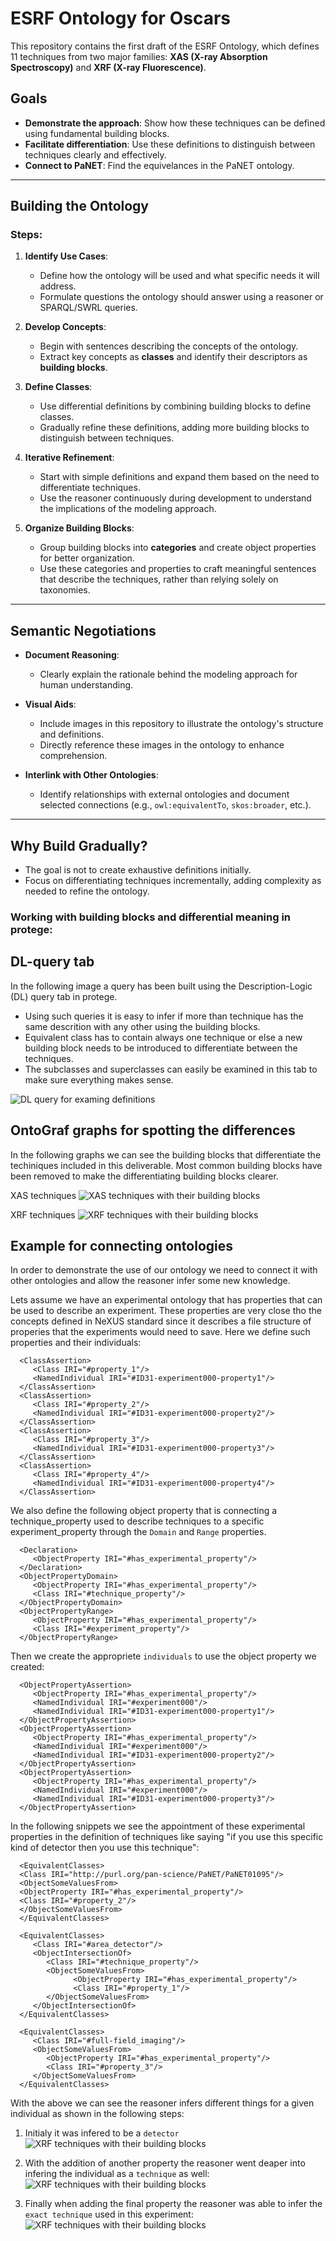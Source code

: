 # ESRF Ontology for Oscars

This repository contains the first draft of the ESRF Ontology, which defines 11 techniques from two major families: **XAS (X-ray Absorption Spectroscopy)** and **XRF (X-ray Fluorescence)**.

## Goals

- **Demonstrate the approach**: Show how these techniques can be defined using fundamental building blocks.
- **Facilitate differentiation**: Use these definitions to distinguish between techniques clearly and effectively.
- **Connect to PaNET**: Find the equivelances in the PaNET ontology.

---

## Building the Ontology

### Steps:

1. **Identify Use Cases**:

   - Define how the ontology will be used and what specific needs it will address.
   - Formulate questions the ontology should answer using a reasoner or SPARQL/SWRL queries.

2. **Develop Concepts**:

   - Begin with sentences describing the concepts of the ontology.
   - Extract key concepts as **classes** and identify their descriptors as **building blocks**.

3. **Define Classes**:

   - Use differential definitions by combining building blocks to define classes.
   - Gradually refine these definitions, adding more building blocks to distinguish between techniques.

4. **Iterative Refinement**:

   - Start with simple definitions and expand them based on the need to differentiate techniques.
   - Use the reasoner continuously during development to understand the implications of the modeling approach.

5. **Organize Building Blocks**:
   - Group building blocks into **categories** and create object properties for better organization.
   - Use these categories and properties to craft meaningful sentences that describe the techniques, rather than relying solely on taxonomies.

---

## Semantic Negotiations

- **Document Reasoning**:
  - Clearly explain the rationale behind the modeling approach for human understanding.
- **Visual Aids**:

  - Include images in this repository to illustrate the ontology's structure and definitions.
  - Directly reference these images in the ontology to enhance comprehension.

- **Interlink with Other Ontologies**:
  - Identify relationships with external ontologies and document selected connections (e.g., `owl:equivalentTo`, `skos:broader`, etc.).

---

## Why Build Gradually?

- The goal is not to create exhaustive definitions initially.
- Focus on differentiating techniques incrementally, adding complexity as needed to refine the ontology.

### Working with building blocks and differential meaning in protege:

## DL-query tab

In the following image a query has been built using the Description-Logic (DL) query tab in protege.

- Using such queries it is easy to infer if more than technique has the same descrition with any other using the building blocks.
- Equivalent class has to contain always one technique or else a new building block needs to be introduced to differentiate between the techniques.
- The subclasses and superclasses can easily be examined in this tab to make sure everything makes sense.

![DL query for examing definitions](images/DL-quey%20for%20examining%20techniques.png)

## OntoGraf graphs for spotting the differences

In the following graphs we can see the building blocks that differentiate the techiniques included in this deliverable.
Most common building blocks have been removed to make the differentiating building blocks clearer.

XAS techniques
![XAS techniques with their building blocks](images/XAS%20techniques.png)

XRF techniques
![XRF techniques with their building blocks](images/XRF%20techniques.png)

## Example for connecting ontologies

In order to demonstrate the use of our ontology we need to connect it with other ontologies and allow the reasoner infer some
new knowledge.

Lets assume we have an experimental ontology that has properties that can be used to describe an experiment.
These properties are very close tho the concepts defined in NeXUS standard since it describes a file structure
of properies that the experiments would need to save.
Here we define such properties and their individuals:

      <ClassAssertion>
         <Class IRI="#property_1"/>
         <NamedIndividual IRI="#ID31-experiment000-property1"/>
      </ClassAssertion>
      <ClassAssertion>
         <Class IRI="#property_2"/>
         <NamedIndividual IRI="#ID31-experiment000-property2"/>
      </ClassAssertion>
      <ClassAssertion>
         <Class IRI="#property_3"/>
         <NamedIndividual IRI="#ID31-experiment000-property3"/>
      </ClassAssertion>
      <ClassAssertion>
         <Class IRI="#property_4"/>
         <NamedIndividual IRI="#ID31-experiment000-property4"/>
      </ClassAssertion>

We also define the following object property that is connecting a technique_property used to describe techniques
to a specific experiment_property through the `Domain` and `Range` properties.

      <Declaration>
         <ObjectProperty IRI="#has_experimental_property"/>
      </Declaration>
      <ObjectPropertyDomain>
         <ObjectProperty IRI="#has_experimental_property"/>
         <Class IRI="#technique_property"/>
      </ObjectPropertyDomain>
      <ObjectPropertyRange>
         <ObjectProperty IRI="#has_experimental_property"/>
         <Class IRI="#experiment_property"/>
      </ObjectPropertyRange>

Then we create the appropriete `individuals` to use the object property we created:

      <ObjectPropertyAssertion>
         <ObjectProperty IRI="#has_experimental_property"/>
         <NamedIndividual IRI="#experiment000"/>
         <NamedIndividual IRI="#ID31-experiment000-property1"/>
      </ObjectPropertyAssertion>
      <ObjectPropertyAssertion>
         <ObjectProperty IRI="#has_experimental_property"/>
         <NamedIndividual IRI="#experiment000"/>
         <NamedIndividual IRI="#ID31-experiment000-property2"/>
      </ObjectPropertyAssertion>
      <ObjectPropertyAssertion>
         <ObjectProperty IRI="#has_experimental_property"/>
         <NamedIndividual IRI="#experiment000"/>
         <NamedIndividual IRI="#ID31-experiment000-property3"/>
      </ObjectPropertyAssertion>

In the following snippets we see the appointment of these experimental properties in the definition of
techniques like saying "if you use this specific kind of detector then you use this technique":

      <EquivalentClasses>
      <Class IRI="http://purl.org/pan-science/PaNET/PaNET01095"/>
      <ObjectSomeValuesFrom>
      <ObjectProperty IRI="#has_experimental_property"/>
      <Class IRI="#property_2"/>
      </ObjectSomeValuesFrom>
      </EquivalentClasses>

      <EquivalentClasses>
         <Class IRI="#area_detector"/>
         <ObjectIntersectionOf>
            <Class IRI="#technique_property"/>
            <ObjectSomeValuesFrom>
                  <ObjectProperty IRI="#has_experimental_property"/>
                  <Class IRI="#property_1"/>
            </ObjectSomeValuesFrom>
         </ObjectIntersectionOf>
      </EquivalentClasses>

      <EquivalentClasses>
         <Class IRI="#full-field_imaging"/>
         <ObjectSomeValuesFrom>
            <ObjectProperty IRI="#has_experimental_property"/>
            <Class IRI="#property_3"/>
         </ObjectSomeValuesFrom>
      </EquivalentClasses>

With the above we can see the reasoner infers different things for a given individual as shown in the following steps:

1. Initialy it was infered to be a `detector`
   ![XRF techniques with their building blocks](images/inference_as_detector.png)

2. With the addition of another property the reasoner went deaper into infering the individual as a `technique` as well:
   ![XRF techniques with their building blocks](images/inference_as_technique.png)

3. Finally when adding the final property the reasoner was able to infer the `exact technique` used in this experiment:
   ![XRF techniques with their building blocks](images/inference_as_specialized_technique.png)

